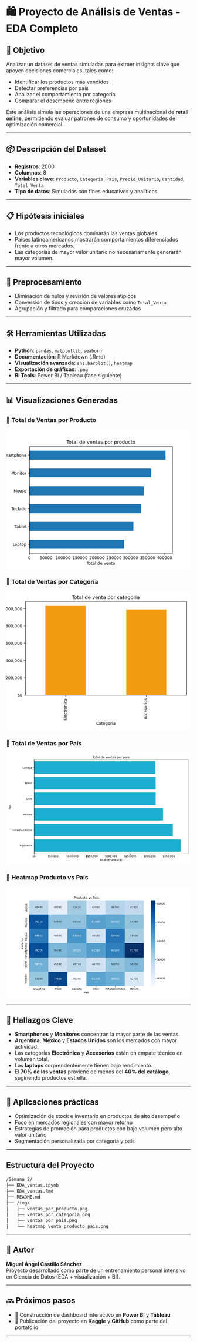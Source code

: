 
# 🛍️ Proyecto de Análisis de Ventas - EDA Completo

## 🎯 Objetivo
Analizar un dataset de ventas simuladas para extraer insights clave que apoyen decisiones comerciales, tales como:
- Identificar los productos más vendidos
- Detectar preferencias por país
- Analizar el comportamiento por categoría
- Comparar el desempeño entre regiones

Este análisis simula las operaciones de una empresa multinacional de **retail online**, permitiendo evaluar patrones de consumo y oportunidades de optimización comercial.

---

## 📦 Descripción del Dataset
- **Registros**: 2000
- **Columnas**: 8
- **Variables clave**: `Producto`, `Categoria`, `Pais`, `Precio_Unitario`, `Cantidad`, `Total_Venta`
- **Tipo de datos**: Simulados con fines educativos y analíticos

---

## 📋 Hipótesis iniciales
- Los productos tecnológicos dominarán las ventas globales.
- Países latinoamericanos mostrarán comportamientos diferenciados frente a otros mercados.
- Las categorías de mayor valor unitario no necesariamente generarán mayor volumen.

---

## 🧹 Preprocesamiento
- Eliminación de nulos y revisión de valores atípicos
- Conversión de tipos y creación de variables como `Total_Venta`
- Agrupación y filtrado para comparaciones cruzadas

---

## 🛠️ Herramientas Utilizadas
- **Python**: `pandas`, `matplotlib`, `seaborn`
- **Documentación**: R Markdown (.Rmd)
- **Visualización avanzada**: `sns.barplot()`, `heatmap`
- **Exportación de gráficas**: `.png`
- **BI Tools**: Power BI / Tableau (fase siguiente)

---

## 📊 Visualizaciones Generadas

### 🔹 Total de Ventas por Producto
![Ventas por producto](img/ventas_por_producto.png)

### 🔹 Total de Ventas por Categoría
![Ventas por categoría](img/ventas_por_categoria.png)

### 🔹 Total de Ventas por País
![Ventas por país](img/ventas_por_pais.png)

### 🔹 Heatmap Producto vs País
![Heatmap](img/heatmap_venta_producto_pais.png)

---

## 🧠 Hallazgos Clave

- **Smartphones** y **Monitores** concentran la mayor parte de las ventas.
- **Argentina**, **México** y **Estados Unidos** son los mercados con mayor actividad.
- Las categorías **Electrónica** y **Accesorios** están en empate técnico en volumen total.
- Las **laptops** sorprendentemente tienen bajo rendimiento.
- El **70% de las ventas** proviene de menos del **40% del catálogo**, sugiriendo productos estrella.

---

## 🧭 Aplicaciones prácticas
- Optimización de stock e inventario en productos de alto desempeño
- Foco en mercados regionales con mayor retorno
- Estrategias de promoción para productos con bajo volumen pero alto valor unitario
- Segmentación personalizada por categoría y país

---


## Estructura del Proyecto

```
/Semana_2/
├── EDA_ventas.ipynb
├── EDA_ventas.Rmd
├── README.md
├── /img/
│   ├── ventas_por_producto.png
│   ├── ventas_por_categoria.png
│   ├── ventas_por_pais.png
│   └── heatmap_venta_producto_pais.png
```

---

## 👤 Autor
**Miguel Ángel Castillo Sánchez**  
Proyecto desarrollado como parte de un entrenamiento personal intensivo en Ciencia de Datos (EDA + visualización + BI).

---

## 🔜 Próximos pasos
- 🔧 Construcción de dashboard interactivo en **Power BI** y **Tableau**
- 🚀 Publicación del proyecto en **Kaggle** y **GitHub** como parte del portafolio

---
